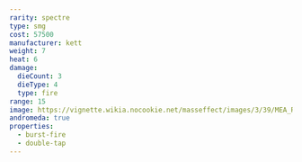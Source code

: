```yaml
---
rarity: spectre
type: smg
cost: 57500
manufacturer: kett
weight: 7
heat: 6
damage:
  dieCount: 3
  dieType: 4
  type: fire
range: 15
image: https://vignette.wikia.nocookie.net/masseffect/images/3/39/MEA_Rozerad_MP.png/revision/latest?cb=20180530010046
andromeda: true
properties:
  - burst-fire
  - double-tap
---
```

